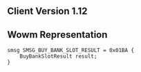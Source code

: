 ## Client Version 1.12

## Wowm Representation
```rust,ignore
smsg SMSG_BUY_BANK_SLOT_RESULT = 0x01BA {
    BuyBankSlotResult result;    
}

```
